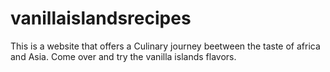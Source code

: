 # vanillaislandsrecipes
This is a website that offers a Culinary journey beetween the taste of africa and Asia.
Come over and try the vanilla islands flavors.
